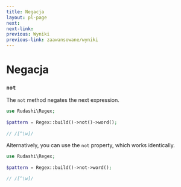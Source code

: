 ```yaml
---
title: Negacja
layout: pl-page
next:
next-link:
previous: Wyniki
previous-link: zaawansowane/wyniki
---
```


# Negacja

### `not`

The `not` method negates the next expression.

```php
use Rudashi\Regex;
 
$pattern = Regex::build()->not()->word();
 
// /[^\w]/
```

Alternatively, you can use the `not` property, which works identically.

```php
use Rudashi\Regex;
 
$pattern = Regex::build()->not->word();
 
// /[^\w]/
```
